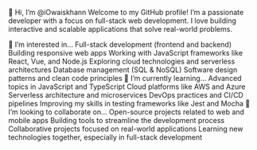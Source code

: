 👋 Hi, I’m @iOwaiskhann
Welcome to my GitHub profile! I’m a passionate developer with a focus on full-stack web development. I love building interactive and scalable applications that solve real-world problems.

👀 I’m interested in...
Full-stack development (frontend and backend)
Building responsive web apps
Working with JavaScript frameworks like React, Vue, and Node.js
Exploring cloud technologies and serverless architectures
Database management (SQL & NoSQL)
Software design patterns and clean code principles
🌱 I’m currently learning...
Advanced topics in JavaScript and TypeScript
Cloud platforms like AWS and Azure
Serverless architecture and microservices
DevOps practices and CI/CD pipelines
Improving my skills in testing frameworks like Jest and Mocha
💞️ I’m looking to collaborate on...
Open-source projects related to web and mobile apps
Building tools to streamline the development process
Collaborative projects focused on real-world applications
Learning new technologies together, especially in full-stack development
